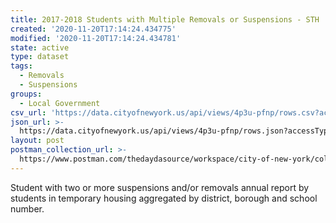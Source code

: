 ```yaml
---
title: 2017-2018 Students with Multiple Removals or Suspensions - STH
created: '2020-11-20T17:14:24.434775'
modified: '2020-11-20T17:14:24.434781'
state: active
type: dataset
tags:
  - Removals
  - Suspensions
groups:
  - Local Government
csv_url: 'https://data.cityofnewyork.us/api/views/4p3u-pfnp/rows.csv?accessType=DOWNLOAD'
json_url: >-
  https://data.cityofnewyork.us/api/views/4p3u-pfnp/rows.json?accessType=DOWNLOAD
layout: post
postman_collection_url: >-
  https://www.postman.com/thedaydasource/workspace/city-of-new-york/collection/15909983-cec5a186-c873-4a1e-9c50-04554dd3ccac
---
```

Student with two or more suspensions and/or removals annual report by students in temporary housing aggregated by district, borough and school number.
